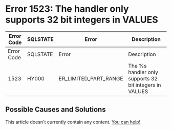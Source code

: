 
# Error 1523: The handler only supports 32 bit integers in VALUES


| Error Code | SQLSTATE | Error | Description |
| --- | --- | --- | --- |
| Error Code | SQLSTATE | Error | Description |
| 1523 | HY000 | ER_LIMITED_PART_RANGE | The %s handler only supports 32 bit integers in VALUES |




## Possible Causes and Solutions


This article doesn't currently contain any content. [You can help!](/en/writing-and-editing-knowledge-base-articles/)

